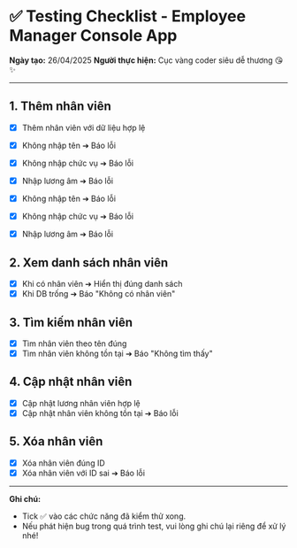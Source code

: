 
# ✅ Testing Checklist - Employee Manager Console App

**Ngày tạo:** 26/04/2025
**Người thực hiện:** Cục vàng coder siêu dễ thương 😘✨

---

## 1. Thêm nhân viên
- [x] Thêm nhân viên với dữ liệu hợp lệ
- [x] Không nhập tên ➔ Báo lỗi
- [x] Không nhập chức vụ ➔ Báo lỗi
- [x] Nhập lương âm ➔ Báo lỗi

- [x] Không nhập tên ➔ Báo lỗi
- [x] Không nhập chức vụ ➔ Báo lỗi
- [x] Nhập lương âm ➔ Báo lỗi


## 2. Xem danh sách nhân viên
- [x] Khi có nhân viên ➔ Hiển thị đúng danh sách
- [x] Khi DB trống ➔ Báo "Không có nhân viên"

## 3. Tìm kiếm nhân viên
- [x] Tìm nhân viên theo tên đúng
- [x] Tìm nhân viên không tồn tại ➔ Báo "Không tìm thấy"

## 4. Cập nhật nhân viên
- [x] Cập nhật lương nhân viên hợp lệ
- [x] Cập nhật nhân viên không tồn tại ➔ Báo lỗi

## 5. Xóa nhân viên
- [x] Xóa nhân viên đúng ID
- [x] Xóa nhân viên với ID sai ➔ Báo lỗi

---

**Ghi chú:**  
- Tick ✅ vào các chức năng đã kiểm thử xong.  
- Nếu phát hiện bug trong quá trình test, vui lòng ghi chú lại riêng để xử lý nhé!  
